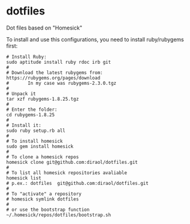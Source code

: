 dotfiles
========

Dot files based on "Homesick"

To install and use this configurations, you need to install ruby/rubygems first:

    # Install Ruby:
    sudo aptitude install ruby rdoc irb git
    #
    # Download the latest rubygems from: https://rubygems.org/pages/download
    #       In my case was rubygems-2.3.0.tgz
    #
    # Unpack it
    tar xzf rubygems-1.8.25.tgz
    #
    # Enter the folder:
    cd rubygems-1.8.25
    #
    # Install it:
    sudo ruby setup.rb all
    #
    # To install homesick
    sudo gem install homesick
    #
    # To clone a homesick repos
    homesick clone git@github.com:diraol/dotfiles.git
    #
    # To list all homesick repositories avaliable
    homesick list
    # p.ex.: dotfiles  git@github.com:diraol/dotfiles.git
    #
    # To "activate" a repository
    # homesick symlink dotfiles
    #
    # or use the bootstrap function
    ~/.homesick/repos/dotfiles/bootstrap.sh
